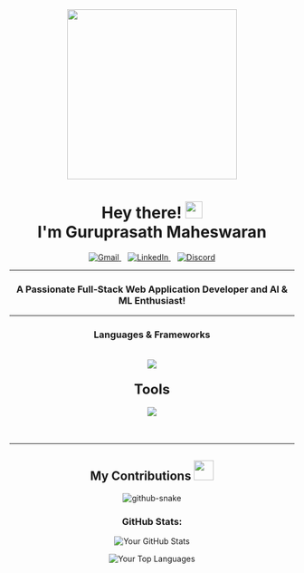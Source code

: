 <div id="header" align="center">
  <img src="https://media.tenor.com/cX92mi1p-NYAAAAM/coding-anime.gif" width="300"/>
</div>
<div align="center">
  <h1>
    Hey there! <img src="https://media.giphy.com/media/hvRJCLFzcasrR4ia7z/giphy.gif" width="30px"/><br>I'm Guruprasath Maheswaran
  </h1>
  <a href="mailto:guruprasathmaheswaran.07@gmail.com">
  <img src="https://skillicons.dev/icons?i=gmail" alt="Gmail" />
</a>&nbsp;&nbsp;
<a href="https://www.linkedin.com/in/guruprasath-maheswaran-702634305/">
  <img src="https://skillicons.dev/icons?i=linkedin" alt="LinkedIn" />
</a>&nbsp;&nbsp;
<a href="https://discord.com/users/guru7186">
  <img src="https://skillicons.dev/icons?i=discord" alt="Discord" />
</a>

  <hr>
</div>

<h3 align="center">A Passionate Full-Stack Web Application Developer and AI & ML Enthusiast!</h3>
<hr>
<h3 align="center"><strong>Languages & Frameworks</strong></h3>
<br/>
<div align="center">
    <img src="https://skillicons.dev/icons?i=python,cpp,haskell,html,css,javascript,bootstrap,react,nodejs,express,nextjs,tailwind,mongodb,sklearn,pytorch,&perline=8" />
</div>
<h3 align="center"><strong style="font-size: 24px;">Tools</strong></h3>
<div align="center">
    <img src="https://skillicons.dev/icons?i=autocad,codepen,vscode,eclipse,git,github,postman,azure,docker,jenkins,ubuntu,notion,tensorflow,anaconda,unity,blender,latex&perline=8" />
</div>
<br/>




<br/>
<hr/>

<div align="center">
<h2> My Contributions <img src="https://media.tenor.com/gwNQfpidymUAAAAi/fm4-radiofm4.gif" width="35px"/></h2>


  </svg>
</h2>

 <picture>
  <source media="(prefers-color-scheme: dark)" srcset="https://raw.githubusercontent.com/kira-03/<repository>/output/github-contribution-grid-snake-dark.svg" />
  <source media="(prefers-color-scheme: light)" srcset="https://raw.githubusercontent.com/kira-03/<repository>/output/github-contribution-grid-snake.svg" />
  <img alt="github-snake" src="https://raw.githubusercontent.com/kira-03/<repository>/output/github-contribution-grid-snake.svg" />
</picture>


### GitHub Stats:

![Your GitHub Stats](https://github-readme-stats.vercel.app/api?username=kira-03&show_icons=true&theme=react)


![Your Top Languages](https://github-readme-stats.vercel.app/api/top-langs/?username=kira-03&layout=compact&theme=react)


